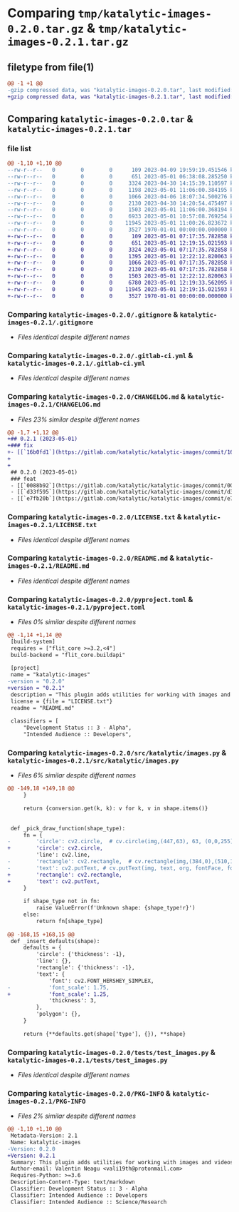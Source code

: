 # Comparing `tmp/katalytic-images-0.2.0.tar.gz` & `tmp/katalytic-images-0.2.1.tar.gz`

## filetype from file(1)

```diff
@@ -1 +1 @@
-gzip compressed data, was "katalytic-images-0.2.0.tar", last modified: Mon May  1 11:06:19 2023, max compression
+gzip compressed data, was "katalytic-images-0.2.1.tar", last modified: Mon May  1 12:22:23 2023, max compression
```

## Comparing `katalytic-images-0.2.0.tar` & `katalytic-images-0.2.1.tar`

### file list

```diff
@@ -1,10 +1,10 @@
--rw-r--r--   0        0        0      109 2023-04-09 19:59:19.451546 katalytic-images-0.2.0/.coveragerc
--rw-r--r--   0        0        0      651 2023-05-01 06:38:08.285250 katalytic-images-0.2.0/.gitignore
--rw-r--r--   0        0        0     3324 2023-04-30 14:15:39.110597 katalytic-images-0.2.0/.gitlab-ci.yml
--rw-r--r--   0        0        0     1198 2023-05-01 11:06:00.384195 katalytic-images-0.2.0/CHANGELOG.md
--rw-r--r--   0        0        0     1066 2023-04-06 18:07:34.500276 katalytic-images-0.2.0/LICENSE.txt
--rw-r--r--   0        0        0     2130 2023-04-30 14:20:54.475497 katalytic-images-0.2.0/README.md
--rw-r--r--   0        0        0     1503 2023-05-01 11:06:00.368194 katalytic-images-0.2.0/pyproject.toml
--rw-r--r--   0        0        0     6933 2023-05-01 10:57:08.769254 katalytic-images-0.2.0/src/katalytic/images.py
--rw-r--r--   0        0        0    11945 2023-05-01 11:00:26.823672 katalytic-images-0.2.0/tests/test_images.py
--rw-r--r--   0        0        0     3527 1970-01-01 00:00:00.000000 katalytic-images-0.2.0/PKG-INFO
+-rw-r--r--   0        0        0      109 2023-05-01 07:17:35.782858 katalytic-images-0.2.1/.coveragerc
+-rw-r--r--   0        0        0      651 2023-05-01 12:19:15.021593 katalytic-images-0.2.1/.gitignore
+-rw-r--r--   0        0        0     3324 2023-05-01 07:17:35.782858 katalytic-images-0.2.1/.gitlab-ci.yml
+-rw-r--r--   0        0        0     1395 2023-05-01 12:22:12.820063 katalytic-images-0.2.1/CHANGELOG.md
+-rw-r--r--   0        0        0     1066 2023-05-01 07:17:35.782858 katalytic-images-0.2.1/LICENSE.txt
+-rw-r--r--   0        0        0     2130 2023-05-01 07:17:35.782858 katalytic-images-0.2.1/README.md
+-rw-r--r--   0        0        0     1503 2023-05-01 12:22:12.820063 katalytic-images-0.2.1/pyproject.toml
+-rw-r--r--   0        0        0     6780 2023-05-01 12:19:33.562095 katalytic-images-0.2.1/src/katalytic/images.py
+-rw-r--r--   0        0        0    11945 2023-05-01 12:19:15.021593 katalytic-images-0.2.1/tests/test_images.py
+-rw-r--r--   0        0        0     3527 1970-01-01 00:00:00.000000 katalytic-images-0.2.1/PKG-INFO
```

### Comparing `katalytic-images-0.2.0/.gitignore` & `katalytic-images-0.2.1/.gitignore`

 * *Files identical despite different names*

### Comparing `katalytic-images-0.2.0/.gitlab-ci.yml` & `katalytic-images-0.2.1/.gitlab-ci.yml`

 * *Files identical despite different names*

### Comparing `katalytic-images-0.2.0/CHANGELOG.md` & `katalytic-images-0.2.1/CHANGELOG.md`

 * *Files 23% similar despite different names*

```diff
@@ -1,7 +1,12 @@
+## 0.2.1 (2023-05-01)
+### fix
+- [[`16b0fd1`](https://gitlab.com/katalytic/katalytic-images/commit/16b0fd1d66f06dff08afbdb22b4f319d7831db1e)] **draw:** change default font_scale from 1.75 to 1.25
+
+
 ## 0.2.0 (2023-05-01)
 ### feat
 - [[`0088b92`](https://gitlab.com/katalytic/katalytic-images/commit/0088b92ebc8afcddde775357a57006c4ae492195)] add bhwc, hwc, hw
 - [[`d33f595`](https://gitlab.com/katalytic/katalytic-images/commit/d33f595243f80d0ae5673622b5b4f6792786d63d)] add draw() and draw_inplace(); fix are_arrays_equal() when the shape is different
 - [[`e7fb20b`](https://gitlab.com/katalytic/katalytic-images/commit/e7fb20b238ef1f63dc8ea79db2260271ca9f79a9)] add load_image and save_image to the universal functions
```

### Comparing `katalytic-images-0.2.0/LICENSE.txt` & `katalytic-images-0.2.1/LICENSE.txt`

 * *Files identical despite different names*

### Comparing `katalytic-images-0.2.0/README.md` & `katalytic-images-0.2.1/README.md`

 * *Files identical despite different names*

### Comparing `katalytic-images-0.2.0/pyproject.toml` & `katalytic-images-0.2.1/pyproject.toml`

 * *Files 0% similar despite different names*

```diff
@@ -1,14 +1,14 @@
 [build-system]
 requires = ["flit_core >=3.2,<4"]
 build-backend = "flit_core.buildapi"
 
 [project]
 name = "katalytic-images"
-version = "0.2.0"
+version = "0.2.1"
 description = "This plugin adds utilities for working with images and videos to the katalytic namespace"
 license = {file = "LICENSE.txt"}
 readme = "README.md"
 
 classifiers = [
     "Development Status :: 3 - Alpha",
     "Intended Audience :: Developers",
```

### Comparing `katalytic-images-0.2.0/src/katalytic/images.py` & `katalytic-images-0.2.1/src/katalytic/images.py`

 * *Files 6% similar despite different names*

```diff
@@ -149,18 +149,18 @@
     }
 
     return {conversion.get(k, k): v for k, v in shape.items()}
 
 
 def _pick_draw_function(shape_type):
     fn = {
-        'circle': cv2.circle,  # cv.circle(img,(447,63), 63, (0,0,255), -1)
+        'circle': cv2.circle,
         'line': cv2.line,
-        'rectangle': cv2.rectangle,  # cv.rectangle(img,(384,0),(510,128),(0,255,0),3)
-        'text': cv2.putText, # cv.putText(img, text, org, fontFace, fontScale, color
+        'rectangle': cv2.rectangle,
+        'text': cv2.putText,
     }
 
     if shape_type not in fn:
         raise ValueError(f'Unknown shape: {shape_type!r}')
     else:
         return fn[shape_type]
 
@@ -168,15 +168,15 @@
 def _insert_defaults(shape):
     defaults = {
         'circle': {'thickness': -1},
         'line': {},
         'rectangle': {'thickness': -1},
         'text': {
             'font': cv2.FONT_HERSHEY_SIMPLEX,
-            'font_scale': 1.75,
+            'font_scale': 1.25,
             'thickness': 3,
         },
         'polygon': {},
     }
 
     return {**defaults.get(shape['type'], {}), **shape}
```

### Comparing `katalytic-images-0.2.0/tests/test_images.py` & `katalytic-images-0.2.1/tests/test_images.py`

 * *Files identical despite different names*

### Comparing `katalytic-images-0.2.0/PKG-INFO` & `katalytic-images-0.2.1/PKG-INFO`

 * *Files 2% similar despite different names*

```diff
@@ -1,10 +1,10 @@
 Metadata-Version: 2.1
 Name: katalytic-images
-Version: 0.2.0
+Version: 0.2.1
 Summary: This plugin adds utilities for working with images and videos to the katalytic namespace
 Author-email: Valentin Neagu <vali19th@protonmail.com>
 Requires-Python: >=3.6
 Description-Content-Type: text/markdown
 Classifier: Development Status :: 3 - Alpha
 Classifier: Intended Audience :: Developers
 Classifier: Intended Audience :: Science/Research
```

